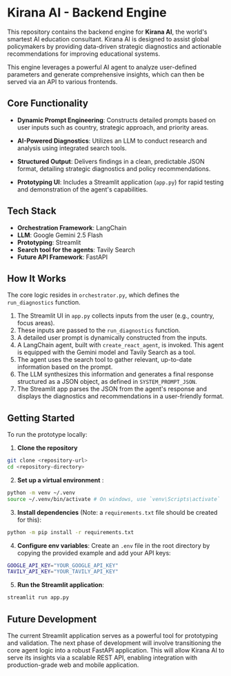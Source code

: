 # Kirana AI - Backend Engine
This repository contains the backend engine for __Kirana AI__, the world's smartest AI education consultant. Kirana AI is designed to assist global policymakers by providing data-driven strategic diagnostics and actionable recommendations for improving educational systems.

This engine leverages a powerful AI agent to analyze user-defined parameters and generate comprehensive insights, which can then be served via an API to various frontends.

## Core Functionality
- __Dynamic Prompt Engineering__: Constructs detailed prompts based on user inputs such as country, strategic approach, and priority areas.

- __AI-Powered Diagnostics__: Utilizes an LLM to conduct research and analysis using integrated search tools.

- __Structured Output__: Delivers findings in a clean, predictable JSON format, detailing strategic diagnostics and policy recommendations.

- __Prototyping UI__: Includes a Streamlit application (`app.py`) for rapid testing and demonstration of the agent's capabilities.

## Tech Stack
- __Orchestration Framework__: LangChain
- __LLM__: Google Gemini 2.5 Flash
- __Prototyping__: Streamlit
- __Search tool for the agents__: Tavily Search
- __Future API Framework__: FastAPI

## How It Works
The core logic resides in `orchestrator.py`, which defines the `run_diagnostics` function.

1. The Streamlit UI in `app.py` collects inputs from the user (e.g., country, focus areas).
2. These inputs are passed to the `run_diagnostics` function.
3. A detailed user prompt is dynamically constructed from the inputs.
4. A LangChain agent, built with `create_react_agent`, is invoked. This agent is equipped with the Gemini model and Tavily Search as a tool.
5. The agent uses the search tool to gather relevant, up-to-date information based on the prompt.
6. The LLM synthesizes this information and generates a final response structured as a JSON object, as defined in `SYSTEM_PROMPT_JSON`.
7. The Streamlit app parses the JSON from the agent's response and displays the diagnostics and recommendations in a user-friendly format.

## Getting Started
To run the prototype locally:

1. __Clone the repository__
```bash
git clone <repository-url>
cd <repository-directory>
```

2. __Set up a virtual environment__ :
```bash
python -m venv ~/.venv
source ~/.venv/bin/activate # On windows, use `venv\Scripts\activate`
```

3. __Install dependencies__ (Note: a `requirements.txt` file should be created for this):
```bash
python -m pip install -r requirements.txt
```

4. __Configure env variables__: Create an `.env` file in the root directory by copying the provided example and add your API keys:

```bash
GOOGLE_API_KEY="YOUR_GOOGLE_API_KEY"
TAVILY_API_KEY="YOUR_TAVILY_API_KEY"
```

5. __Run the Streamlit application__:
```bash
streamlit run app.py
```

## Future Development
The current Streamlit application serves as a powerful tool for prototyping and validation. The next phase of development will involve transitioning the core agent logic into a robust FastAPI application. This will allow Kirana AI to serve its insights via a scalable REST API, enabling integration with production-grade web and mobile application.